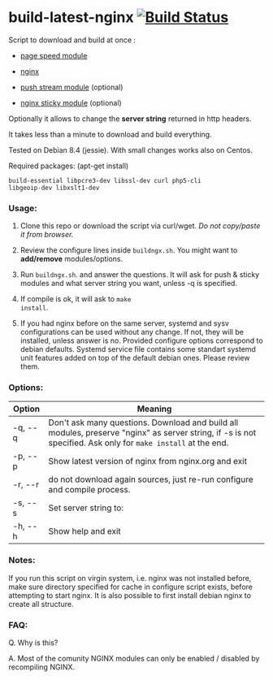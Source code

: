 # build-latest-nginx   [![Build Status](https://travis-ci.org/p34eu/debian-latest-nginx.svg?branch=master)](https://travis-ci.org/p34eu/debian-latest-nginx)

 Script to download and build at once :
 
  *  <a href="https://developers.google.com/speed/pagespeed/module/">page speed module</a>
  
  *  <a href="http://nginx.org/download">nginx</a>

  *  <a href="http://github.com/wandenberg/nginx-push-stream-module.git">push stream module</a> (optional)

  *  <a href="https://bitbucket.org/nginx-goodies/nginx-sticky-module-ng">nginx sticky module</a> (optional)

  
Optionally it allows to change the <b>server string</b> returned in http headers.

It takes less than a minute to download and build everything.

Tested on Debian 8.4 (jessie). With  small changes works also on Centos.

Required packages:  (apt-get install)

<code>build-essential libpcre3-dev  libssl-dev curl php5-cli libgeoip-dev libxslt1-dev </code>
         


### Usage:

 1. Clone this repo or download the script via curl/wget. <i>Do not copy/paste it from browser.</i>

 2. Review the configure lines inside <code>buildngx.sh</code>. You might want to <b>add/remove</b> modules/options.

 3. Run <code>buildngx.sh</code>. and answer the questions. It will ask for push & sticky modules and what server string you want, unless -q is specified.
 
 4. If compile is ok, it will ask to <code>make install</code>.
 
 5. If you had nginx before on the same server, systemd and sysv configurations can be used without any change. 
 If not, they will be installed, unless answer is no. 
 Provided configure options correspond to debian defaults. 
 Systemd service file contains some standart systemd unit features added on top of the default debian ones.
 Please review them.
 


### Options:
Option | Meaning
------------ | -------------
  -q, --q | Don't ask many questions. Download and build all modules, preserve "nginx" as server string, if -s is not specified. Ask only for <code>make install</code> at the end.
  -p, --p | Show latest version of nginx from nginx.org and exit
  -r, --r | do not download again sources, just re-run configure and compile process.
  -s, --s | Set server string to:
  -h, --h | Show help and exit


### Notes:

If you run this script on virgin system, i.e. nginx was not installed before, make sure  directory specified for cache in configure script exists, 
before attempting to start nginx. It is also possible to first install debian nginx to create all  structure.
 
### FAQ:
 Q. Why is this?

 A. Most of the comunity NGINX modules can only be enabled / disabled by recompiling NGINX. 
 